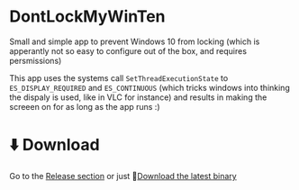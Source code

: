 # DontLockMyWinTen
Small and simple app to prevent Windows 10 from locking
(which is apperantly not so easy to configure out of the box, and requires persmissions)

This app uses the systems call `SetThreadExecutionState` to `ES_DISPLAY_REQUIRED` and `ES_CONTINUOUS` (which tricks windows into thinking the dispaly is used, like in VLC for instance) and results in making the screeen on for as long as the app runs :)

# :arrow_down: Download

Go to the [Release section](https://github.com/avgurf/DontLockMyWinTen/releases/tag/v1.0) or just :small_red_triangle_down:[Download  the latest binary](https://github.com/avgurf/DontLockMyWinTen/releases/download/v1.0/DontLockMyWinTen.exe)
